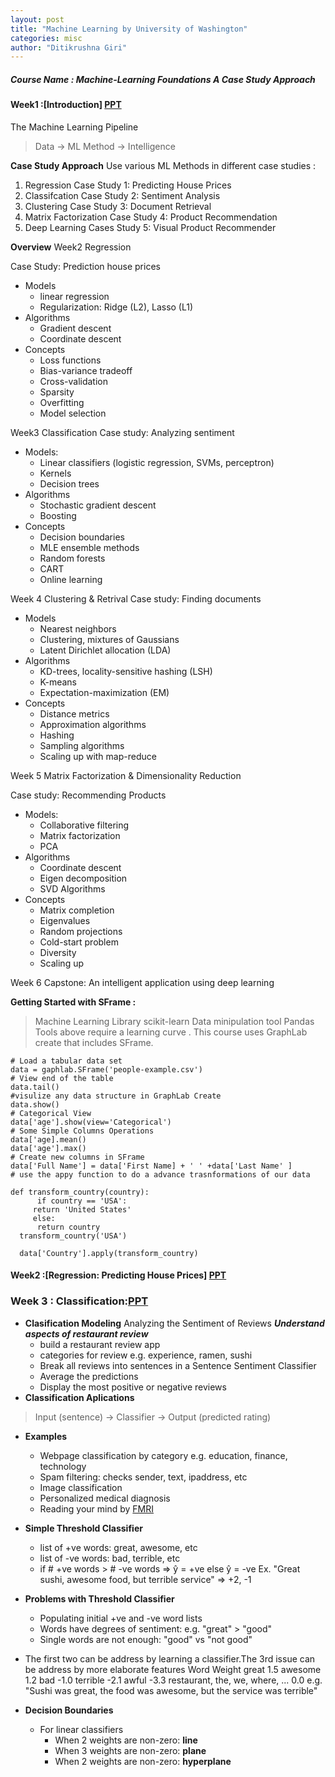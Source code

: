 ```yaml
---
layout: post
title: "Machine Learning by University of Washington"
categories: misc
author: "Ditikrushna Giri"
---
```



##### Course Name : Machine-Learning Foundations A Case Study Approach 

#### Week1 :[Introduction] [PPT](https://d396qusza40orc.cloudfront.net/phoenixassets/ml-foundations/intro.pdf)

The Machine Learning Pipeline 

> Data -> ML Method -> Intelligence 

**Case Study Approach** 
Use various ML Methods in different case studies :
1. Regression Case Study 1: Predicting House Prices
2. Classifcation Case Study 2: Sentiment Analysis
3. Clustering Case Study 3: Document Retrieval
4. Matrix Factorization Case Study 4: Product Recommendation
5. Deep Learning Cases Study 5: Visual Product Recommender

**Overview** 
Week2 Regression 

Case Study: Prediction house prices
 - Models
	 - linear regression
	 - Regularization: Ridge (L2), Lasso (L1)
- Algorithms
    - Gradient descent
   -  Coordinate descent
- Concepts
    - Loss functions
    - Bias-variance tradeoff
    - Cross-validation
    - Sparsity
    - Overfitting
    - Model selection

Week3 Classification 
Case study: Analyzing sentiment

 - Models:
	- Linear classifiers (logistic regression, SVMs, perceptron)
    - Kernels
    - Decision trees
- Algorithms
    - Stochastic gradient descent
    - Boosting
- Concepts
    - Decision boundaries
    - MLE ensemble methods
    - Random forests
    - CART
    - Online learning

Week 4 Clustering & Retrival 
Case study: Finding documents

 - Models
    - Nearest neighbors
    - Clustering, mixtures of Gaussians
    - Latent Dirichlet allocation (LDA)
- Algorithms
    - KD-trees, locality-sensitive hashing (LSH)
    - K-means
    - Expectation-maximization (EM)
- Concepts
   - Distance metrics
    - Approximation algorithms
    - Hashing
    - Sampling algorithms
    - Scaling up with map-reduce

Week 5 Matrix Factorization & Dimensionality Reduction

Case study: Recommending Products

 - Models:
    - Collaborative filtering
    - Matrix factorization
    - PCA
- Algorithms
    - Coordinate descent
    - Eigen decomposition
    - SVD Algorithms
- Concepts
    - Matrix completion
    - Eigenvalues
    - Random projections
    - Cold-start problem
    - Diversity
    - Scaling up

Week 6 Capstone: An intelligent application using deep learning

**Getting Started with SFrame :** 
> Machine Learning Library scikit-learn 
> Data minipulation tool Pandas 
Tools above require a learning curve . This course uses GraphLab create that includes SFrame. 

    # Load a tabular data set 
    data = gaphlab.SFrame('people-example.csv')
    # View end of the table 
    data.tail() 
    #visulize any data structure in GraphLab Create 
    data.show() 
    # Categorical View 
    data['age'].show(view='Categorical') 
    # Some Simple Columns Operations 
    data['age].mean()
    data['age'].max() 
    # Create new columns in SFrame 
    data['Full Name'] = data['First Name] + ' ' +data['Last Name' ] 
	# use the appy function to do a advance trasnformations of our data 

	def transform_country(country):
	      if country == 'USA':
	     return 'United States'
	     else:
	      return country
	  transform_country('USA')
	   
	  data['Country'].apply(transform_country)

#### Week2 :[Regression: Predicting House Prices] [PPT](https://d396qusza40orc.cloudfront.net/phoenixassets/ml-foundations/regression-intro-annotated.pdf)

### Week 3 : Classification:[PPT](https://d396qusza40orc.cloudfront.net/phoenixassets/ml-foundations/classification-annotated.pdf) 

 -  **Clasification Modeling** Analyzing the Sentiment of Reviews 
***Understand aspects of restaurant review***
	- build a restaurant review app
	-	categories for review e.g. experience, ramen, sushi
	-	Break all reviews into sentences in a Sentence Sentiment Classifier
	-	Average the predictions
	-	Display the most positive or negative reviews 
- **Classification Aplications**
> Input (sentence) -> Classifier -> Output (predicted rating)

- **Examples**
	- Webpage classification by category e.g. education, finance, technology
	- Spam filtering: checks sender, text, ipaddress, etc
	-	Image classification
	-	Personalized medical diagnosis
	-	Reading your mind by [FMRI](https://g.co/kgs/Dag4BT)

- **Simple Threshold Classifier**
	-	list of +ve words: great, awesome, etc
	-	list of -ve words: bad, terrible, etc
	-	if # +ve words > # -ve words => ŷ = +ve else ŷ = -ve
		Ex. "Great sushi, awesome food, but terrible service" => +2, -1

- **Problems with Threshold Classifier**
	-	Populating initial +ve and -ve word lists
	-	Words have degrees of sentiment: e.g. "great" > "good"
	-	Single words are not enough: "good" vs "not good"
- The first two can be address by learning a classifier.The 3rd issue can be address by more elaborate features Word Weight great 1.5 awesome 1.2 bad -1.0 terrible -2.1 awful -3.3 restaurant, the, we, where, ... 0.0
e.g. "Sushi was great, the food was awesome, but the service was terrible"

- **Decision Boundaries**
	- For linear classifiers
		- When 2 weights are non-zero: **line**
		- When 3 weights are non-zero: **plane**
		- When 2 weights are non-zero: **hyperplane** 
